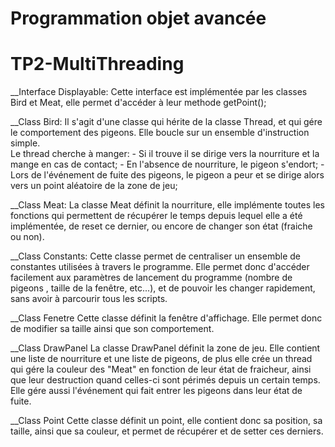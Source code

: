 # Programmation objet avancée 
# TP2-MultiThreading

__Interface Displayable:
	Cette interface est implémentée par les classes Bird et Meat, elle permet d'accéder à leur methode getPoint();

__Class Bird:
	Il s'agit d'une classe qui hérite de la classe Thread, et qui gére le comportement des pigeons. Elle boucle sur un ensemble d'instruction simple. 	
	Le thread cherche à manger:
		- Si il trouve il se dirige vers la nourriture et la mange en cas de contact;
		- En l'absence de nourriture, le pigeon s'endort;
		- Lors de l'événement de fuite des pigeons, le pigeon a peur et se dirige alors vers un point aléatoire de la zone de jeu;

__Class Meat:
	La classe Meat définit la nourriture, elle implémente toutes les fonctions qui permettent de récupérer le temps depuis lequel elle a été implémentée, de reset ce dernier, ou encore de changer son état (fraiche ou non).

__Class Constants:
	Cette classe permet de centraliser un ensemble de constantes utilisées à travers le programme. Elle permet donc d'accéder facilement aux paramètres de lancement du programme (nombre de pigeons , taille de la fenêtre, etc...), et de pouvoir les changer rapidement, sans avoir à parcourir tous les scripts.

__Class Fenetre
	Cette classe définit la fenêtre d'affichage. Elle permet donc de modifier sa taille ainsi que son comportement.

__Class DrawPanel
	La classe DrawPanel définit la zone de jeu. Elle contient une liste de nourriture et une liste de pigeons, de plus elle crée un thread qui gére la couleur des "Meat" en fonction de leur état de fraicheur, ainsi que leur destruction quand celles-ci sont périmés depuis un certain temps. Elle gére aussi l'événement qui fait entrer les pigeons dans leur état de fuite.

__Class Point
	Cette classe définit un point, elle contient donc sa position, sa taille, ainsi que sa couleur, et permet de récupérer et de setter ces derniers.